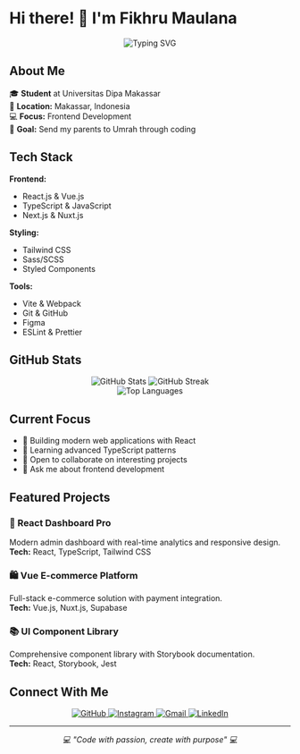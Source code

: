 # Hi there! 👋 I'm Fikhru Maulana

<div align="center">
  <img src="https://readme-typing-svg.herokuapp.com?font=Fira+Code&pause=1000&color=2F81F7&center=true&vCenter=true&width=435&lines=Frontend+Developer;Code+Enthusiast;Digital+Creator" alt="Typing SVG" />
</div>

## About Me

🎓 **Student** at Universitas Dipa Makassar  
📍 **Location:** Makassar, Indonesia  
💻 **Focus:** Frontend Development  
🎯 **Goal:** Send my parents to Umrah through coding  

## Tech Stack

**Frontend:**
- React.js & Vue.js
- TypeScript & JavaScript
- Next.js & Nuxt.js

**Styling:**
- Tailwind CSS
- Sass/SCSS
- Styled Components

**Tools:**
- Vite & Webpack
- Git & GitHub
- Figma
- ESLint & Prettier

## GitHub Stats

<div align="center">
  <img src="https://github-readme-stats.vercel.app/api?username=Codify-Fikhru&show_icons=true&theme=tokyonight&hide_border=true" alt="GitHub Stats" />
  <img src="https://streak-stats.demolab.com?user=Codify-Fikhru&theme=tokyonight&hide_border=true" alt="GitHub Streak" />
</div>

<div align="center">
  <img src="https://github-readme-stats.vercel.app/api/top-langs/?username=Codify-Fikhru&layout=compact&theme=tokyonight&hide_border=true" alt="Top Languages" />
</div>

## Current Focus

- 🔭 Building modern web applications with React
- 🌱 Learning advanced TypeScript patterns
- 👯 Open to collaborate on interesting projects
- 💬 Ask me about frontend development

## Featured Projects

### 🎨 React Dashboard Pro
Modern admin dashboard with real-time analytics and responsive design.  
**Tech:** React, TypeScript, Tailwind CSS

### 🛍️ Vue E-commerce Platform
Full-stack e-commerce solution with payment integration.  
**Tech:** Vue.js, Nuxt.js, Supabase

### 📚 UI Component Library
Comprehensive component library with Storybook documentation.  
**Tech:** React, Storybook, Jest

## Connect With Me

<div align="center">
  <a href="https://github.com/Codify-Fikhru">
    <img src="https://img.shields.io/badge/GitHub-100000?style=for-the-badge&logo=github&logoColor=white" alt="GitHub"/>
  </a>
  <a href="https://www.instagram.com/fikru_05/">
    <img src="https://img.shields.io/badge/Instagram-E4405F?style=for-the-badge&logo=instagram&logoColor=white" alt="Instagram"/>
  </a>
  <a href="mailto:jokiofficialyt@gmail.com">
    <img src="https://img.shields.io/badge/Gmail-D14836?style=for-the-badge&logo=gmail&logoColor=white" alt="Gmail"/>
  </a>
  <a href="https://linkedin.com/in/fikhru-maulana">
    <img src="https://img.shields.io/badge/LinkedIn-0077B5?style=for-the-badge&logo=linkedin&logoColor=white" alt="LinkedIn"/>
  </a>
</div>

---

<div align="center">
  <i>💻 "Code with passion, create with purpose" 💻</i>
</div>
